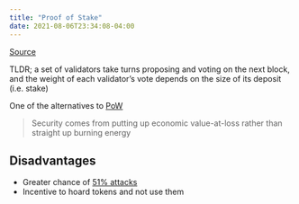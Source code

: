 ```yaml
---
title: "Proof of Stake"
date: 2021-08-06T23:34:08-04:00
---
```


[Source](https://eth.wiki/en/concepts/proof-of-stake-faqs)

TLDR; a set of validators take turns proposing and voting on the next block, and the weight of each validator’s vote depends on the size of its deposit (i.e. stake)

One of the alternatives to [PoW](thoughts/proof-of-work.md)

> Security comes from putting up economic value-at-loss rather than straight up burning energy

## Disadvantages
- Greater chance of [51% attacks](thoughts/fault-tolerance.md)
- Incentive to hoard tokens and not use them